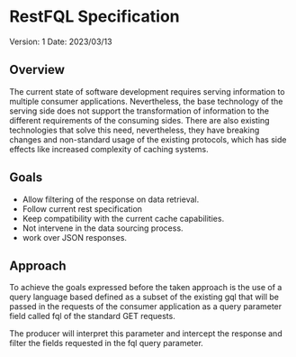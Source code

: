 # RestFQL Specification

Version: 1
Date: 2023/03/13

## Overview

The current state of software development requires serving information to multiple consumer applications. Nevertheless, the base technology of the serving side does not support the transformation of information to the different requirements of the consuming sides.
There are also existing technologies that solve this need, nevertheless, they have breaking changes and non-standard usage of the existing protocols, which has side effects like increased complexity of caching systems.

## Goals 

- Allow filtering of the response on data retrieval.
- Follow current rest specification 
- Keep compatibility with the current cache capabilities.
- Not intervene in the data sourcing process.
- work over JSON responses.

## Approach 

To achieve the goals expressed before the taken approach is the use of a query language based defined as a subset of the existing gql that will be passed in the requests of the consumer application as a query parameter field called fql of the standard GET requests.

The producer will interpret this parameter and intercept the response and filter the fields requested in the fql query parameter.




